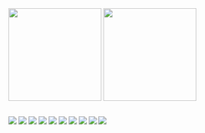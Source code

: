 <div display="flex">
  <img height="185px" align="center" src="https://github-readme-stats.vercel.app/api/?username=richardpbCC&theme=dark" />
  <img height="185px" align="center" src="https://github-readme-stats.vercel.app/api/top-langs/?username=richardpbCC&theme=dark" />
</div>

</br>

![](https://img.shields.io/badge/Code-JavaScript-informational?style=flat-square&logo=<LOGO_NAME>&logoColor=white&color=2bbc8a)
![](https://img.shields.io/badge/Code-TypeScript-informational?style=flat-square&logo=<LOGO_NAME>&logoColor=white&color=2bbc8a)
![](https://img.shields.io/badge/Code-Node.JS-informational?style=flat-square&logo=<LOGO_NAME>&logoColor=white&color=2bbc8a)
![](https://img.shields.io/badge/Code-React.JS-informational?style=flat-square&logo=<LOGO_NAME>&logoColor=white&color=2bbc8a)
![](https://img.shields.io/badge/Code-Next.JS-informational?style=flat-square&logo=<LOGO_NAME>&logoColor=white&color=2bbc8a)
![](https://img.shields.io/badge/Code-Nest.JS-informational?style=flat-square&logo=<LOGO_NAME>&logoColor=white&color=2bbc8a)
![](https://img.shields.io/badge/Code-Vue.JS-informational?style=flat-square&logo=<LOGO_NAME>&logoColor=white&color=2bbc8a)
![](https://img.shields.io/badge/Code-Python-informational?style=flat-square&logo=<LOGO_NAME>&logoColor=white&color=2bbc8a)
![](https://img.shields.io/badge/Code-PostgreSQL-informational?style=flat-square&logo=<LOGO_NAME>&logoColor=white&color=2bbc8a)
![](https://img.shields.io/badge/Code-GraphQL-informational?style=flat-square&logo=<LOGO_NAME>&logoColor=white&color=2bbc8a)

### 

<!--
**richardpbCC/richardpbCC** is a ✨ _special_ ✨ repository because its `README.md` (this file) appears on your GitHub profile.

Here are some ideas to get you started:

- 🔭 I’m currently working on ...
- 🌱 I’m currently learning ...
- 👯 I’m looking to collaborate on ...
- 🤔 I’m looking for help with ...
- 💬 Ask me about ...
- 📫 How to reach me: ...
- 😄 Pronouns: ...
- ⚡ Fun fact: ...
-->
